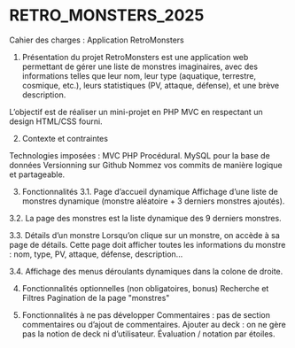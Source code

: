 # RETRO_MONSTERS_2025

Cahier des charges : Application RetroMonsters

1. Présentation du projet
RetroMonsters est une application web permettant de gérer une liste de monstres imaginaires, avec des informations telles que leur nom, leur type (aquatique, terrestre, cosmique, etc.), leurs statistiques (PV, attaque, défense), et une brève description.

L’objectif est de réaliser un mini-projet en PHP MVC en respectant un design HTML/CSS fourni.

2. Contexte et contraintes

Technologies imposées :
MVC PHP Procédural.
MySQL pour la base de données
Versionning sur Github
Nommez vos commits de manière logique et partageable.

3. Fonctionnalités
3.1. Page d’accueil dynamique
Affichage d’une liste de monstres dynamique (monstre aléatoire + 3 derniers monstres ajoutés).

3.2. La page des monstres est la liste dynamique des 9 derniers monstres.

3.3. Détails d’un monstre
Lorsqu’on clique sur un monstre, on accède à sa page de détails.
Cette page doit afficher toutes les informations du monstre : nom, type, PV, attaque, défense, description…

3.4. Affichage des menus déroulants dynamiques dans la colone de droite.

4. Fonctionnalités optionnelles (non obligatoires, bonus)
Recherche et Filtres
Pagination de la page "monstres"

5. Fonctionnalités à ne pas développer
Commentaires : pas de section commentaires ou d’ajout de commentaires.
Ajouter au deck : on ne gère pas la notion de deck ni d’utilisateur.
Évaluation / notation par étoiles.